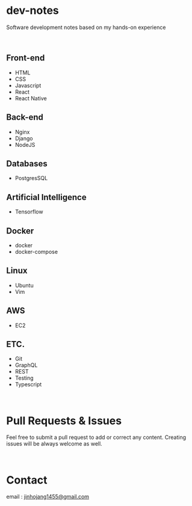 # dev-notes
Software development notes based on my hands-on experience

<br />

## Front-end
  - HTML
  - CSS
  - Javascript
  - React
  - React Native

## Back-end
  - Nginx
  - Django
  - NodeJS

## Databases
  - PostgresSQL

## Artificial Intelligence
  - Tensorflow

## Docker
  - docker
  - docker-compose

## Linux
  - Ubuntu
  - Vim

## AWS
  - EC2

## ETC. 
  - Git
  - GraphQL
  - REST
  - Testing
  - Typescript

<br />


# Pull Requests & Issues

Feel free to submit a pull request to add or correct any content. Creating issues will be always welcome as well.

<br />

# Contact

email : jinhojang1455@gmail.com
